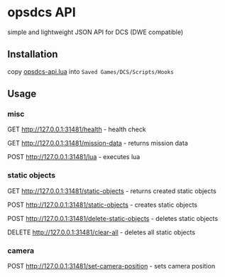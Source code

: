 # opsdcs API

simple and lightweight JSON API for DCS (DWE compatible)

## Installation

copy [opsdcs-api.lua](opsdcs-api.lua) into `Saved Games/DCS/Scripts/Hooks`

## Usage

### misc

GET http://127.0.0.1:31481/health - health check

GET http://127.0.0.1:31481/mission-data - returns mission data

POST http://127.0.0.1:31481/lua - executes lua

### static objects

GET http://127.0.0.1:31481/static-objects - returns created static objects

POST http://127.0.0.1:31481/static-objects - creates static objects

POST http://127.0.0.1:31481/delete-static-objects - deletes static objects

DELETE http://127.0.0.1:31481/clear-all - deletes all static objects

### camera

POST http://127.0.0.1:31481/set-camera-position - sets camera position
